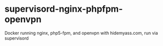 # supervisord-nginx-phpfpm-openvpn
Docker running nginx, php5-fpm, and openvpn with hidemyass.com, run via supervisord
